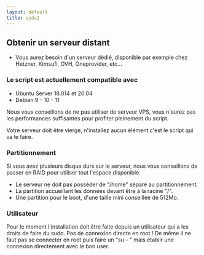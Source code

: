 ```yaml
---
layout: default
title: ssdv2
---
```

## Obtenir un serveur distant

* Vous aurez besoin d'un serveur dédié, disponible par exemple chez Hetzner, Kimsufi, OVH, Oneprovider, etc...

### Le script est actuellement compatible avec
* Ubuntu Server 18.014 et 20.04
* Debian 9 - 10 - 11

Nous vous conseillons de ne pas utiliser de serveur VPS, vous n'aurez pas les performances suffisantes pour profiter pleinement du script.

Votre serveur doit être vierge, n'installez aucun élément c'est le script qui va le faire.

### Partitionnement

Si vous avez plusieurs disque durs sur le serveur, nous vous conseillons de passer en RAID pour utiliser tout l'espace disponible.
* Le serveur ne doit pas posséder de "/home" séparé au partitionnement.
* La partition accueillant les données devant être à la racine "/".
* Une partition pour le boot, d'une taille mini conseillée de 512Mo.

### Utilisateur

Pour le moment l'installation doit être faite depuis un utilisateur qui a les droits de faire du sudo. Pas de connexion directe en root ! De même il ne faut pas se connecter en root puis faire un "su - <user>" mais établir une connexion directement avec le bon user.
